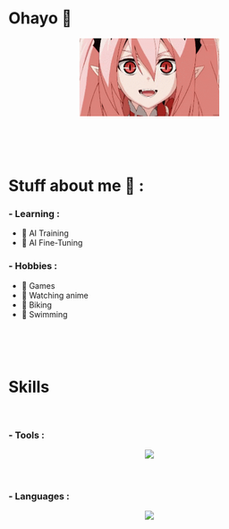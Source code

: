 # Ohayo 👋

<p align="center">
    <img src="/icons/krul.gif" width="250px" />
</p>

</br>
</br>
</br>

# Stuff about me 👻 :

### - Learning :
- 📌 AI Training
- 📌 AI Fine-Tuning

### - Hobbies :
- 📌 Games
- 📌 Watching anime
- 📌 Biking
- 📌 Swimming

</br>
</br>
</br>

# Skills
</br>

### - Tools : 
<p align="center">
    <img src="https://skillicons.dev/icons?i=ps,ae,blender,cmake,docker,git,github,gitlab,idea,stackoverflow,pytorch,visualstudio,linux" /></br>
</p></br>

### - Languages :

<p align="center">
    <img src="https://skillicons.dev/icons?i=cs,cpp,html,css,java,kotlin,js,lua,php,powershell,py,arduino,raspberrypi,mysql,md" />
</p>
